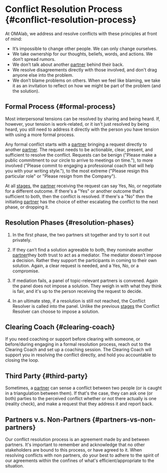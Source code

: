 # Conflict Resolution Process {#conflict-resolution-process}

At OMAlab, we address and resolve conflicts with these principles at front of mind:

* It’s impossible to change other people. We can only change ourselves.
* We take ownership for our thoughts, beliefs, words, and actions. We don’t spread rumors.
* We don’t talk about another [partner](https://omalab.gitbooks.io/omalab-guide/content/GLOSSARY.html#partner) behind their back.
* We resolve disagreements directly with those involved, and don't drag anyone else into the problem.
* We don’t blame problems on others. When we feel like blaming, we take it as an invitation to reflect on how we might be part of the problem \(and the solution\).

## Formal Process {#formal-process}

Most interpersonal tensions can be resolved by sharing and being heard. If, however, your tension is work-related, or it isn't just resolved by being heard, you still need to address it directly with the person you have tension with using a more formal process.

Any formal conflict starts with a [partner](https://omalab.gitbooks.io/omalab-guide/content/GLOSSARY.html#partner) bringing a request directly to another [partner](https://omalab.gitbooks.io/omalab-guide/content/GLOSSARY.html#partner). The request needs to be actionable, clear, present, and sufficient to resolve the conflict. Requests can be benign \("Please make a public commitment to our circle to arrive to meetings on time."\), to more involved \("Please commit to engaging a professional coach that will help you with your writing style."\), to the most extreme \("Please resign this particular role" or "Please resign from the Company"\).

At all [stages](https://omalab.gitbooks.io/omalab-guide/content/GLOSSARY.html#stages), the [partner](https://omalab.gitbooks.io/omalab-guide/content/GLOSSARY.html#partner) receiving the request can say Yes, No, or negotiate for a different outcome. If there's a "Yes" or another outcome that's sufficient to both, then the conflict is resolved. If there's a "No" then the initiating [partner](https://omalab.gitbooks.io/omalab-guide/content/GLOSSARY.html#partner) has the choice of either escalating the conflict to the next phase, or dropping it.

## Resolution Phases {#resolution-phases}

1. In the first phase, the two partners sit together and try to sort it out privately.

2. If they can’t find a solution agreeable to both, they nominate another [partner](https://omalab.gitbooks.io/omalab-guide/content/GLOSSARY.html#partner)they both trust to act as a mediator. The mediator doesn’t impose a decision. Rather they support the participants in coming to their own solution. Again, a clear request is needed, and a Yes, No, or a compromise.

3. If mediation fails, a panel of topic-relevant partners is convened. Again the panel does not impose a solution. They weigh in with what they think is fair, and it's up to the person receiving the request to decide.

4. In an ultimate step, if a resolution is still not reached, the Conflict Resolver is called into the panel. Unlike the previous [stages](https://omalab.gitbooks.io/omalab-guide/content/GLOSSARY.html#stages) the Conflict Resolver can choose to impose a solution.

## Clearing Coach {#clearing-coach}

If you need coaching or support before clearing with someone, or before/during engaging in a formal resolution process, reach out to the Clearing Coach and set up a coaching session. The Clearing Coach will support you in resolving the conflict directly, and hold you accountable to closing the loop.

## Third Party {#third-party}

Sometimes, a [partner](https://omalab.gitbooks.io/omalab-guide/content/GLOSSARY.html#partner) can sense a conflict between two people \(or is caught in a triangulation between them\). If that's the case, they can ask one \(or both\) parties to the perceived conflict whether or not there actually is one \(reality check\), and make a request that they address it and report back.

## Partners v.s. Non-Partners {#partners-vs-non-partners}

Our conflict resolution process is an agreement made by and between partners. It's important to remember and acknowledge that no other stakeholders are bound to this process, or have agreed to it. When resolving conflicts with non partners, do your best to adhere to the spirit of our agreements within the confines of what's efficient/appropriate to the situation.

  


